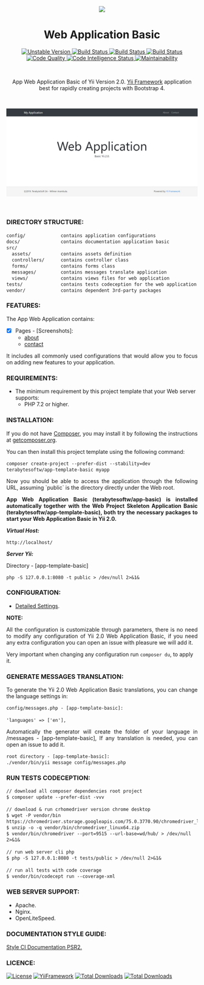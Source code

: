 <p align="center">
    <a href="https://github.com/terabytesoft/app-basic" target="_blank">
        <img src="https://lh3.googleusercontent.com/D9TFw1F6ddPuheDc_tpNptTdvTg-FNNpjLSBN14X6Sc-3JDiOxfE67rEh4OZfygonx1tKei2b2DEOHDLjF6T3xl8e-rkEEPZeGqLTWcS_v2cBRlyo0vcZLDHG5ivSDGIWCsenbol=w2400" height="50px;">
    </a>
    <h1 align="center">Web Application Basic</h1>
</p>

<p align="center">
    <a href="https://packagist.org/packages/terabytesoftw/app-basic" target="_blank">
        <img src="https://poser.pugx.org/terabytesoftw/app-basic/v/unstable" alt="Unstable Version">
    </a>
    <a href="https://travis-ci.org/terabytesoftw/app-basic" target="_blank">
        <img src="https://travis-ci.org/terabytesoftw/app-basic.svg?branch=master" alt="Build Status">
    </a>  
    <a href="https://scrutinizer-ci.com/g/terabytesoftw/app-basic/" target="_blank">
        <img src="https://scrutinizer-ci.com/g/terabytesoftw/app-basic/badges/build.png?b=master" alt="Build Status">
    </a>
    <a href="https://scrutinizer-ci.com/g/terabytesoftw/app-basic/" target="_blank">
        <img src="https://scrutinizer-ci.com/g/terabytesoftw/app-basic/badges/coverage.png?b=master" alt="Build Status">
    </a>    
    <a href="https://scrutinizer-ci.com/g/terabytesoftw/app-basic/?branch=master" target="_blank">
     	<img src="https://scrutinizer-ci.com/g/terabytesoftw/app-basic/badges/quality-score.png?b=master" alt="Code Quality">
    </a>
    <a href="https://scrutinizer-ci.com/code-intelligence" target="_blank">
     	<img src="https://scrutinizer-ci.com/g/terabytesoftw/app-basic/badges/code-intelligence.svg?b=master" alt="Code Intelligence Status">
    </a>
    <a href="https://codeclimate.com/github/terabytesoftw/app-basic/maintainability" target="_blank">
        <img src="https://api.codeclimate.com/v1/badges/9bbe65b6fda1abd74c2c/maintainability" alt="Maintainability">
    </a>		
</p>

</br>

<p align="center">
App Web Application Basic of Yii Version 2.0. <a href="http://www.yiiframework.com/" title="Yii Framework" target="_blank">Yii Framework</a> application best for rapidly creating projects with Bootstrap 4.
</p>

</br>

![app-basic](docs/images/home.jpg)

</br>

### **DIRECTORY STRUCTURE:**

```
config/             contains application configurations
docs/               contains documentation application basic
src/
  assets/           contains assets definition
  controllers/      contains controller class
  forms/            contains forms class
  messages/         contains messages translate application 
  views/            contains views files for web application
tests/              contains tests codeception for the web application
vendor/             contains dependent 3rd-party packages
```

### **FEATURES:**

The App Web Application contains:

- [x] Pages - [Screenshots]:
    - [about](docs/images/about.jpg)
    - [contact](docs/images/contact.jpg)

<p align="justify">
It includes all commonly used configurations that would allow you to focus on adding new
features to your application.
</P>

### **REQUIREMENTS:**

- The minimum requirement by this project template that your Web server supports:
    - PHP 7.2 or higher.

### **INSTALLATION:**

<p align="justify">
If you do not have <a href="http://getcomposer.org/" title="Composer" target="_blank">Composer</a>, you may install it by following the instructions at <a href="http://getcomposer.org/doc/00-intro.md#installation-nix" title="getcomposer.org" target="_blank">getcomposer.org</a>.
</p>

You can then install this project template using the following command:

~~~
composer create-project --prefer-dist --stability=dev terabytesoftw/app-template-basic myapp
~~~

<p align="justify">
Now you should be able to access the application through the following URL, assuming `public` is the directory
directly under the Web root.
</p>

<p align="justify">
<strong>App Web Application Basic (terabytesoftw/app-basic) is installed automatically together with the Web Project Skeleton Application Basic (terabytesoftw/app-template-basic), both try the necessary packages to start your Web Application Basic in Yii 2.0.</strong>
</p>

__*Virtual Host:*__

~~~
http://localhost/
~~~

__*Server Yii:*__

Directory - [app-template-basic]

~~~
php -S 127.0.0.1:8080 -t public > /dev/null 2>&1&
~~~

### **CONFIGURATION:**

- [Detailed Settings](docs/CONFIG.md).

**NOTE:** 

<p align="justify">
All the configuration is customizable through parameters, there is no need to modify any configuration of Yii 2.0 Web Application Basic, if you need any extra configuration you can open an issue with pleasure we will add it.
</p>

Very important when changing any configuration run `composer du`, to apply it.

### **GENERATE MESSAGES TRANSLATION:**

<p align="justify">
To generate the Yii 2.0 Web Application Basic translations, you can change the language settings in:
<p>

```
config/messages.php - [app-template-basic]:

'languages' => ['en'], 
```
<p align="justify">
 Automatically the generator will create the folder of your language in /messages - [app-template-basic], If any translation is needed, you can open an issue to add it.
</p>

```
root directory - [app-template-basic]:
./vendor/bin/yii message config/messages.php
```

### **RUN TESTS CODECEPTION:**

~~~
// download all composer dependencies root project
$ composer update --prefer-dist -vvv

// download & run crhomedriver version chrome desktop
$ wget -P vendor/bin https://chromedriver.storage.googleapis.com/75.0.3770.90/chromedriver_linux64.zip
$ unzip -o -q vendor/bin/chromedriver_linux64.zip
$ vendor/bin/chromedriver --port=9515 --url-base=wd/hub/ > /dev/null 2>&1&

// run web server cli php
$ php -S 127.0.0.1:8080 -t tests/public > /dev/null 2>&1&

// run all tests with code coverage
$ vendor/bin/codecept run --coverage-xml
~~~

### **WEB SERVER SUPPORT:**

- Apache.
- Nginx.
- OpenLiteSpeed.

### **DOCUMENTATION STYLE GUIDE:**

[Style CI Documentation PSR2.](https://docs.styleci.io/presets#psr2)

### **LICENCE:**

[![License](https://poser.pugx.org/terabytesoftw/app-basic/license)](LICENSE.md)
[![YiiFramework](https://img.shields.io/badge/Powered_by-Yii_Framework-green.svg?style=flat)](https://www.yiiframework.com/)
[![Total Downloads](https://poser.pugx.org/terabytesoftw/app-basic/downloads)](https://packagist.org/packages/terabytesoftw/app-basic)
[![Total Downloads](https://github.styleci.io/repos/165419144/shield?branch=master)](https://github.styleci.io/repos/165419144)
